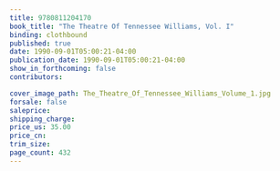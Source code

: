 ```yaml
---
title: 9780811204170
book_title: "The Theatre Of Tennessee Williams, Vol. I"
binding: clothbound
published: true
date: 1990-09-01T05:00:21-04:00
publication_date: 1990-09-01T05:00:21-04:00
show_in_forthcoming: false
contributors:

cover_image_path: The_Theatre_Of_Tennessee_Williams_Volume_1.jpg
forsale: false
saleprice:
shipping_charge:
price_us: 35.00
price_cn:
trim_size:
page_count: 432
---
```


